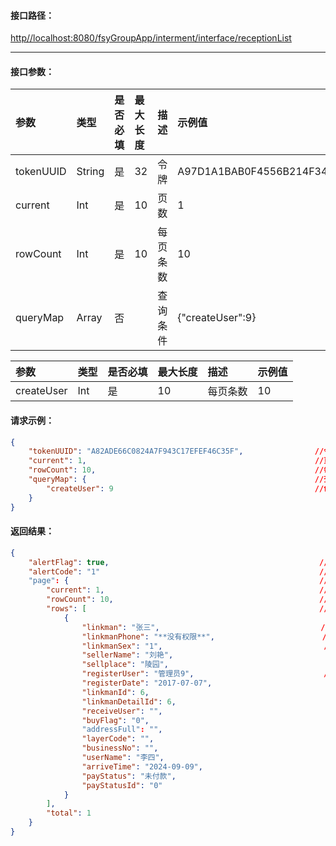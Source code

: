 #### 接口**路径：**

[http//localhost:8080/fsyGroupApp/interment/interface/receptionList](http:8080/fsyGroupApp/common/interface/appIndex)

---

#### 接口参数：

| 参数 | 类型 | 是否必填 | 最大长度 | 描述 | 示例值 |
| :--- | :--- | :--- | :--- | :--- | :--- |
| tokenUUID | String | 是 | 32 | 令牌 | A97D1A1BAB0F4556B214F34B9699F827 |
| current | Int | 是 | 10 | 页数 | 1 |
| rowCount | Int | 是 | 10 | 每页条数 | 10 |
| queryMap | Array | 否 |  | 查询条件 | {"createUser":9} |

| 参数 | 类型 | 是否必填 | 最大长度 | 描述 | 示例值 |
| :--- | :--- | :--- | :--- | :--- | :--- |
| createUser | Int | 是 | 10 | 每页条数 | 10 |

#### 请求示例：

```json
{
    "tokenUUID": "A82ADE66C0824A7F943C17EFEF46C35F",                //令牌
    "current": 1,                                                   //页数
    "rowCount": 10,                                                 //每页条数
    "queryMap": {                                                   //查询条件
        "createUser": 9                                             //创建人ID
    }
}
```

#### 返回结果：

```json
{
    "alertFlag": true,                                               //成功标识
    "alertCode": "1"                                                 //成功编码
    "page": {                                                        //分页数据
        "current": 1,                                                //当前页号
        "rowCount": 10,                                              //每页条数
        "rows": [                                                    //返回数据
            {
                "linkman": "张三",                                    //联系人
                "linkmanPhone": "**没有权限**",                        //联系手机
                "linkmanSex": "1",                                    //联系人性别
                "sellerName": "刘艳",                                  //营销人
                "sellplace": "陵园",                                   //营销地点
                "registerUser": "管理员9",                             //登记人
                "registerDate": "2017-07-07",                          //登记时间
                "linkmanId": 6,                                        //售前联系人ID
                "linkmanDetailId": 6,                                  //售前联系人详情ID 
                "receiveUser": "",                                     //确认人
                "buyFlag": "0",                                        //购买标识(0:未购买;1:已购买)
                "addressFull": "",                                     //联系人详细地址
                "layerCode": "",                                       //墓穴编号
                "businessNo": "",                                      //业务编号
                "userName": "李四",                                     //使用人
                "arriveTime": "2024-09-09",                             //来园时间
                "payStatus": "未付款",                                  //付款状态
                "payStatusId": "0"                                     //0:未付款;1:定金;3:全款 
            }
        ],
        "total": 1
    }   
}
```



